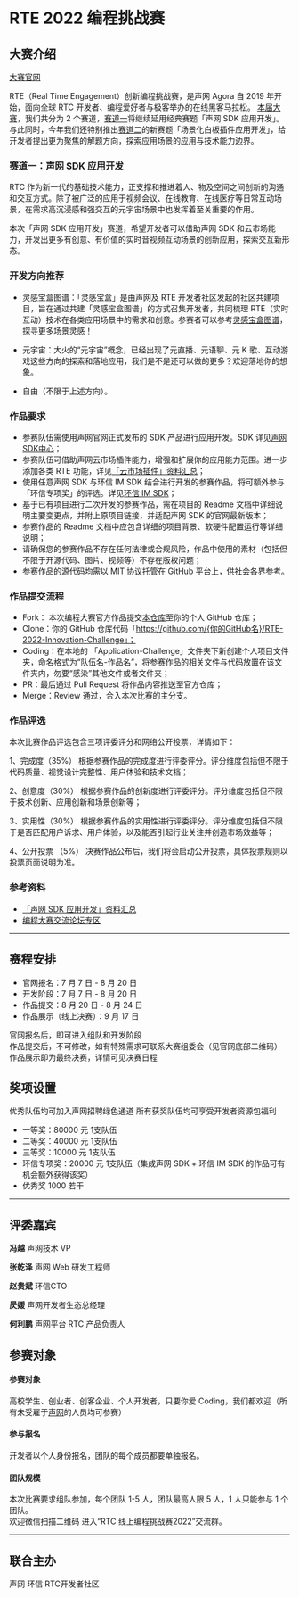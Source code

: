 # RTE 2022 编程挑战赛

<!-- [**中文**](README.md) | *中文* -->

## 大赛介绍

[大赛官网](https://www.agora.io/cn/rte-hackathon-2022)

RTE（Real Time Engagement）创新编程挑战赛，是声网 Agora 自 2019 年开始，面向全球 RTC 开发者、编程爱好者与极客举办的在线黑客马拉松。
[本届大赛](https://www.agora.io/cn/rte-hackathon-2022)，我们共分为 2 个赛道，[赛道一](https://github.com/AgoraIO-Community/RTE-2022-Innovation-Challenge)将继续延用经典赛题「声网 SDK 应用开发」。与此同时，今年我们还特别推出[赛道二](https://github.com/netless-io/community-apps)的新赛题「场景化白板插件应用开发」，给开发者提出更为聚焦的解题方向，探索应用场景的应用与技术能力边界。

### 赛道一：声网 SDK 应用开发

RTC 作为新一代的基础技术能力，正支撑和推进着人、物及空间之间创新的沟通和交互方式。除了被广泛的应用于视频会议、在线教育、在线医疗等日常互动场景，在需求高沉浸感和强交互的元宇宙场景中也发挥着至关重要的作用。

本次「声网 SDK 应用开发」赛道，希望开发者可以借助声网 SDK 和云市场能力，开发出更多有创意、有价值的实时音视频互动场景的创新应用，探索交互新形态。

### 开发方向推荐
- 灵感宝盒图谱：「灵感宝盒」是由声网及 RTE 开发者社区发起的社区共建项目，旨在通过共建「灵感宝盒图谱」的方式召集开发者，共同梳理 RTE（实时互动）技术在各类应用场景中的需求和创意。参赛者可以参考[灵感宝盒图谱](https://github.com/AgoraIO-Community/Idea-Box)，探寻更多场景灵感！

- 元宇宙：大火的“元宇宙”概念，已经出现了元直播、元语聊、元 K 歌、互动游戏这些方向的探索和落地应用，我们是不是还可以做的更多？欢迎落地你的想象。

- 自由（不限于上述方向）。

### 作品要求
- 参赛队伍需使用声网官网正式发布的 SDK 产品进行应用开发。SDK 详见[声网SDK中心](https://docs.agora.io/cn/All/downloads?platform=All%20Platforms#SDK%20Downloads)；
- 参赛队伍可借助声网云市场插件能力，增强和扩展你的应用能力范围。进一步添加各类 RTE 功能，详见[「云市场插件」资料汇总](https://rtcdeveloper.agora.io/t/topic/24289)；
- 使用任意声网 SDK 与环信 IM SDK 结合进行开发的参赛作品，将可额外参与「环信专项奖」的评选。详见[环信 IM SDK](https://www.easemob.com/download/im)；
- 基于已有项目进行二次开发的参赛作品，需在项目的 Readme 文档中详细说明主要变更点，并附上原项目链接，并适配声网 SDK 的官网最新版本；
- 参赛作品的 Readme 文档中应包含详细的项目背景、软硬件配置运行等详细说明；
- 请确保您的参赛作品不存在任何法律或合规风险，作品中使用的素材（包括但不限于开源代码、图片、视频等）不存在版权问题；
- 参赛作品的源代码均需以 MIT 协议托管在 GitHub 平台上，供社会各界参考。

### 作品提交流程
- Fork： 本次编程大赛官方作品提交[本仓库](https://github.com/AgoraIO-Community/RTE-2022-Innovation-Challenge)至你的个人 GitHub 仓库；
- Clone：你的 GitHub 仓库代码「https://github.com/{你的GitHub名}/RTE-2022-Innovation-Challenge」；
- Coding：在本地的 「Application-Challenge」文件夹下新创建个人项目文件夹，命名格式为“队伍名-作品名”，将参赛作品的相关文件与代码放置在该文件夹内，勿要“感染”其他文件或者文件夹；
- PR：最后通过 Pull Request 将作品内容推送至官方仓库；
- Merge：Review 通过，合入本次比赛的主分支。

### 作品评选
本次比赛作品评选包含三项评委评分和网络公开投票，详情如下：

1、完成度（35%）
根据参赛作品的完成度进行评委评分。评分维度包括但不限于代码质量、视觉设计完整性、用户体验和技术文档；

2、创意度（30%）
根据参赛作品的创新度进行评委评分。评分维度包括但不限于技术创新、应用创新和场景创新等；

3、实用性（30%）
根据参赛作品的实用性进行评委评分。评分维度包括但不限于是否匹配用户诉求、用户体验，以及能否引起行业关注并创造市场效益等；

4、公开投票 （5%）
决赛作品公布后，我们将会启动公开投票，具体投票规则以投票页面说明为准。

### 参考资料
- [「声网 SDK 应用开发」资料汇总 ](https://rtcdeveloper.agora.io/t/topic/24288)
- [编程大赛交流论坛专区](https://rtcdeveloper.agora.io/tag/rte2022%E7%BC%96%E7%A8%8B%E5%A4%A7%E8%B5%9B)

---

## 赛程安排
- 官网报名：7 月 7 日 - 8 月 20 日
- 开发阶段：7 月 7 日 - 8 月 20 日
- 作品提交：8 月 20 日 - 8 月 24 日 
- 作品展示（线上决赛）：9 月 17 日

官网报名后，即可进入组队和开发阶段  
作品提交后，不可修改，如有特殊需求可联系大赛组委会（见官网底部二维码）  
作品展示即为最终决赛，详情可见决赛日程  

## 奖项设置

优秀队伍均可加入声网招聘绿色通道
所有获奖队伍均可享受开发者资源包福利

- 一等奖：80000 元 1支队伍  
- 二等奖：40000 元 1支队伍  
- 三等奖：10000 元 1支队伍  
- 环信专项奖：20000 元 1支队伍（集成声网 SDK + 环信 IM SDK 的作品可有机会额外获得该奖）
- 优秀奖 1000 若干

---

## 评委嘉宾
**冯越**
声网技术 VP

**张乾泽**
声网 Web 研发工程师

**赵贵斌**
环信CTO

**昃媛**
声网开发者生态总经理

**何利鹏**
声网平台 RTC 产品负责人

## 参赛对象
#### 参赛对象
高校学生、创业者、创客企业、个人开发者，只要你爱 Coding，我们都欢迎（所有未受雇于[声网](https://agora.io)的人员均可参赛）

#### 参与报名
开发者以个人身份报名，团队的每个成员都要单独报名。

#### 团队规模
本次比赛要求组队参加，每个团队 1-5 人，团队最高人限 5 人，1 人只能参与 1 个团队。  
欢迎微信扫描二维码 进入“RTC 线上编程挑战赛2022”交流群。

---

## 联合主办
声网 环信 RTC开发者社区

<!-- ## 合作伙伴 -->
